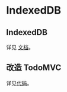 # IndexedDB

## IndexedDB

详见 [文档](https://developer.mozilla.org/en-US/docs/Web/API/IndexedDB_API/Using_IndexedDB)。

## 改造 TodoMVC

详见[代码](https://github.com/luics/web-dev/blob/master/examples/data/TodoMVC-idb.html)。